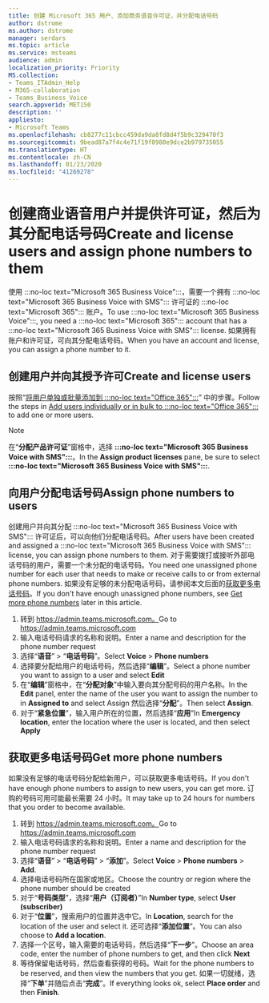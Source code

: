 ```yaml
---
title: 创建 Microsoft 365 用户、添加商务语音许可证，并分配电话号码
author: dstrome
ms.author: dstrome
manager: serdars
ms.topic: article
ms.service: msteams
audience: admin
localization_priority: Priority
MS.collection:
- Teams_ITAdmin_Help
- M365-collaboration
- Teams_Business_Voice
search.appverid: MET150
description: ''
appliesto:
- Microsoft Teams
ms.openlocfilehash: cb8277c11cbcc459da9da8fd8d4f5b9c329470f3
ms.sourcegitcommit: 9bead87a7f4c4e71f19f8980e9dce2b979735055
ms.translationtype: HT
ms.contentlocale: zh-CN
ms.lasthandoff: 01/23/2020
ms.locfileid: "41269278"
---
```

# <a name="create-and-license-business-voice-users-and-assign-them-phone-numbers"></a><span data-ttu-id="a8782-102">创建商业语音用户并提供许可证，然后为其分配电话号码</span><span class="sxs-lookup"><span data-stu-id="a8782-102">Create and license users and assign phone numbers to them</span></span>

<span data-ttu-id="a8782-103">使用 :::no-loc text="Microsoft 365 Business Voice":::，需要一个拥有 :::no-loc text="Microsoft 365 Business Voice with SMS"::: 许可证的 :::no-loc text="Microsoft 365"::: 账户。</span><span class="sxs-lookup"><span data-stu-id="a8782-103">To use :::no-loc text="Microsoft 365 Business Voice":::, you need a :::no-loc text="Microsoft 365"::: account that has a :::no-loc text="Microsoft 365 Business Voice with SMS"::: license.</span></span> <span data-ttu-id="a8782-104">如果拥有账户和许可证，可向其分配电话号码。</span><span class="sxs-lookup"><span data-stu-id="a8782-104">When you have an account and license, you can assign a phone number to it.</span></span>

## <a name="create-and-license-users"></a><span data-ttu-id="a8782-105">创建用户并向其授予许可</span><span class="sxs-lookup"><span data-stu-id="a8782-105">Create and license users</span></span>

<span data-ttu-id="a8782-106">按照“[将用户单独或批量添加到 :::no-loc text="Office 365":::](https://docs.microsoft.com/office365/admin/add-users/add-users)” 中的步骤。</span><span class="sxs-lookup"><span data-stu-id="a8782-106">Follow the steps in [Add users individually or in bulk to :::no-loc text="Office 365":::](https://docs.microsoft.com/office365/admin/add-users/add-users) to add one or more users.</span></span>

> [!NOTE]
> <span data-ttu-id="a8782-107">在“**分配产品许可证**”窗格中，选择 **:::no-loc text="Microsoft 365 Business Voice with SMS":::**。</span><span class="sxs-lookup"><span data-stu-id="a8782-107">In the **Assign product licenses** pane, be sure to select **:::no-loc text="Microsoft 365 Business Voice with SMS":::**.</span></span>

## <a name="assign-phone-numbers-to-users"></a><span data-ttu-id="a8782-108">向用户分配电话号码</span><span class="sxs-lookup"><span data-stu-id="a8782-108">Assign phone numbers to users</span></span>

<span data-ttu-id="a8782-109">创建用户并向其分配 :::no-loc text="Microsoft 365 Business Voice with SMS"::: 许可证后，可以向他们分配电话号码。</span><span class="sxs-lookup"><span data-stu-id="a8782-109">After users have been created and assigned a :::no-loc text="Microsoft 365 Business Voice with SMS"::: license, you can assign phone numbers to them.</span></span> <span data-ttu-id="a8782-110">对于需要拨打或接听外部电话号码的用户，需要一个未分配的电话号码。</span><span class="sxs-lookup"><span data-stu-id="a8782-110">You need one unassigned phone number for each user that needs to make or receive calls to or from external phone numbers.</span></span> <span data-ttu-id="a8782-111">如果没有足够的未分配电话号码，请参阅本文后面的[获取更多电话号码](#get-more-phone-numbers)。</span><span class="sxs-lookup"><span data-stu-id="a8782-111">If you don't have enough unassigned phone numbers, see [Get more phone numbers](#get-more-phone-numbers) later in this article.</span></span>

1. <span data-ttu-id="a8782-112">转到 https://admin.teams.microsoft.com。</span><span class="sxs-lookup"><span data-stu-id="a8782-112">Go to https://admin.teams.microsoft.com</span></span>
2. <span data-ttu-id="a8782-113">输入电话号码请求的名称和说明。</span><span class="sxs-lookup"><span data-stu-id="a8782-113">Enter a name and description for the phone number request</span></span>
3. <span data-ttu-id="a8782-114">选择“**语音**” > “**电话号码**”。</span><span class="sxs-lookup"><span data-stu-id="a8782-114">Select **Voice** > **Phone numbers**</span></span>
4. <span data-ttu-id="a8782-115">选择要分配给用户的电话号码，然后选择“**编辑**”。</span><span class="sxs-lookup"><span data-stu-id="a8782-115">Select a phone number you want to assign to a user and select **Edit**</span></span>
5. <span data-ttu-id="a8782-116">在“**编辑**”窗格中，在“**分配对象**”中输入要向其分配号码的用户名称。</span><span class="sxs-lookup"><span data-stu-id="a8782-116">In the **Edit** panel, enter the name of the user you want to assign the number to in **Assigned to** and select Assign</span></span> <span data-ttu-id="a8782-117">然后选择“**分配**”。</span><span class="sxs-lookup"><span data-stu-id="a8782-117">Then select **Assign**.</span></span>
6. <span data-ttu-id="a8782-118">对于“**紧急位置**”，输入用户所在的位置，然后选择“**应用**”</span><span class="sxs-lookup"><span data-stu-id="a8782-118">In **Emergency location**, enter the location where the user is located, and then select **Apply**</span></span>

## <a name="get-more-phone-numbers"></a><span data-ttu-id="a8782-119">获取更多电话号码</span><span class="sxs-lookup"><span data-stu-id="a8782-119">Get more phone numbers</span></span>

<span data-ttu-id="a8782-120">如果没有足够的电话号码分配给新用户，可以获取更多电话号码。</span><span class="sxs-lookup"><span data-stu-id="a8782-120">If you don't have enough phone numbers to assign to new users, you can get more.</span></span> <span data-ttu-id="a8782-121">订购的号码可用可能最长需要 24 小时。</span><span class="sxs-lookup"><span data-stu-id="a8782-121">It may take up to 24 hours for numbers that you order to become available.</span></span>

1. <span data-ttu-id="a8782-122">转到 https://admin.teams.microsoft.com。</span><span class="sxs-lookup"><span data-stu-id="a8782-122">Go to https://admin.teams.microsoft.com</span></span>
2. <span data-ttu-id="a8782-123">输入电话号码请求的名称和说明。</span><span class="sxs-lookup"><span data-stu-id="a8782-123">Enter a name and description for the phone number request</span></span>
3. <span data-ttu-id="a8782-124">选择“**语音**” > “**电话号码**” > “**添加**”。</span><span class="sxs-lookup"><span data-stu-id="a8782-124">Select **Voice** > **Phone numbers** > **Add**.</span></span>
4. <span data-ttu-id="a8782-125">选择电话号码所在国家或地区。</span><span class="sxs-lookup"><span data-stu-id="a8782-125">Choose the country or region where the phone number should be created</span></span>
5. <span data-ttu-id="a8782-126">对于“**号码类型**”，选择“**用户（订阅者）**”</span><span class="sxs-lookup"><span data-stu-id="a8782-126">In **Number type**, select **User (subscriber)**</span></span>
6. <span data-ttu-id="a8782-127">对于“**位置**”，搜索用户的位置并选中它。</span><span class="sxs-lookup"><span data-stu-id="a8782-127">In **Location**, search for the location of the user and select it.</span></span> <span data-ttu-id="a8782-128">还可选择“**添加位置**”。</span><span class="sxs-lookup"><span data-stu-id="a8782-128">You can also choose to **Add a location**.</span></span>
7. <span data-ttu-id="a8782-129">选择一个区号，输入需要的电话号码，然后选择“**下一步**”。</span><span class="sxs-lookup"><span data-stu-id="a8782-129">Choose an area code, enter the number of phone numbers to get, and then click **Next**</span></span>
8. <span data-ttu-id="a8782-130">等待保留电话号码，然后查看获得的号码。</span><span class="sxs-lookup"><span data-stu-id="a8782-130">Wait for the phone numbers to be reserved, and then view the numbers that you get.</span></span> <span data-ttu-id="a8782-131">如果一切就绪，选择“**下单**”并随后点击“**完成**”。</span><span class="sxs-lookup"><span data-stu-id="a8782-131">If everything looks ok, select **Place order** and then **Finish**.</span></span>

